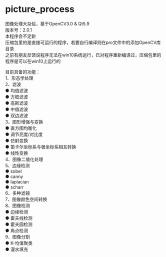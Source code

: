 ﻿# picture_process
图像处理大杂烩，基于OpenCV3.0 & Qt5.9  
版本号：2.0.1  
本程序会不定新  
压缩包里的是直接可运行的程序，若要自行编译则在pro文件中的添加OpenCV库目录  
之前有朋友反馈说程序无法在win10系统运行，已对程序重新编译过，压缩包里的程序是可以在win10上运行的  

目前具备的功能：  
1、形态学处理  
2、滤波  
  ● 均值滤波  
  ● 方框滤波  
  ● 高斯滤波  
  ● 中值滤波  
  ● 双边滤波  
3、图形增强与变换  
  ● 直方图均衡化  
  ● 调节亮度/对比度  
  ● 仿射变换  
  ● 笛卡尔坐标系与极坐标系相互转换  
  ● 线性变换  
4、图像二值化处理  
5、边缘检测  
  ● sobel  
  ● canny  
  ● laplacian  
  ● scharr  
6、多种滤镜  
7、图像颜色空间转换  
8、图像检测  
  ● 边缘检测  
  ● 霍夫线检测  
  ● 霍夫圆检测  
  ● 角点检测  
9、图像分割  
  ● K-均值聚类  
  ● 漫水填充  

